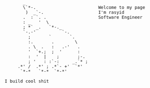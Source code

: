 <pre>
       _
       \`*-.                        Welcome to my page
        )  _`-.                     I'm rasyid
       .  : `. .                    Software Engineer
       : _   '  \                   
       ; *` _.   `*-._
       `-.-'          `-.
         ;       `       `.
         :.       .        \
         . \  .   :   .-'   .
         '  `+.;  ;  '      :
         :  '  |    ;       ;-.
         ; '   : :`-:     _.`* ;
     .*' /  .*' ; .*`- +'  `*'
      `*-*   `*-*  `*-*'

I build cool shit
</pre>

